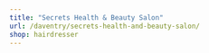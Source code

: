 ```yaml
---
title: "Secrets Health & Beauty Salon"
url: /daventry/secrets-health-and-beauty-salon/
shop: hairdresser
---
```

